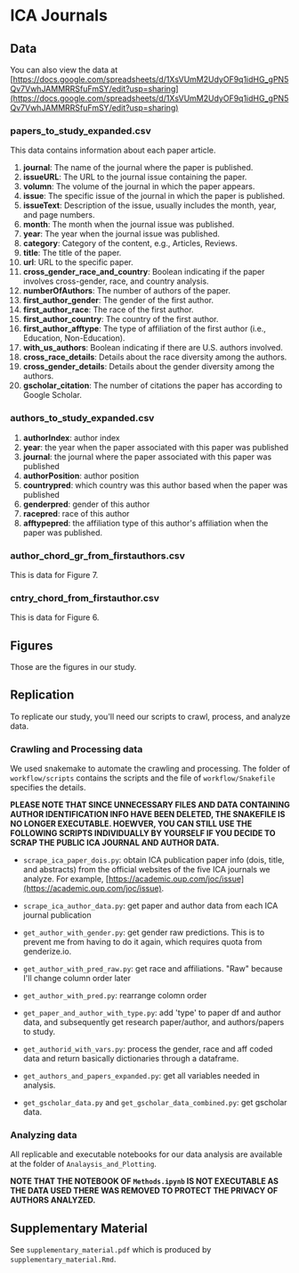 # ICA Journals

## Data

You can also view the data at [https://docs.google.com/spreadsheets/d/1XsVUmM2UdyOF9q1idHG_gPN5Qv7VwhJAMMRRSfuFmSY/edit?usp=sharing](https://docs.google.com/spreadsheets/d/1XsVUmM2UdyOF9q1idHG_gPN5Qv7VwhJAMMRRSfuFmSY/edit?usp=sharing)

### papers_to_study_expanded.csv

This data contains information about each paper article. 

1. **journal**: The name of the journal where the paper is published.
2. **issueURL**: The URL to the journal issue containing the paper.
3. **volumn**: The volume of the journal in which the paper appears.
4. **issue**: The specific issue of the journal in which the paper is published.
5. **issueText**: Description of the issue, usually includes the month, year, and page numbers.
6. **month**: The month when the journal issue was published.
7. **year**: The year when the journal issue was published.
8. **category**: Category of the content, e.g., Articles, Reviews.
9. **title**: The title of the paper.
10. **url**: URL to the specific paper.
11. **cross_gender_race_and_country**: Boolean indicating if the paper involves cross-gender, race, and country analysis.
12. **numberOfAuthors**: The number of authors of the paper.
13. **first_author_gender**: The gender of the first author.
14. **first_author_race**: The race of the first author.
15. **first_author_country**: The country of the first author.
16. **first_author_afftype**: The type of affiliation of the first author (i.e., Education, Non-Education).
17. **with_us_authors**: Boolean indicating if there are U.S. authors involved.
18. **cross_race_details**: Details about the race diversity among the authors.
19. **cross_gender_details**: Details about the gender diversity among the authors.
20. **gscholar_citation**: The number of citations the paper has according to Google Scholar.

### authors_to_study_expanded.csv

1. **authorIndex**: author index
2. **year**: the year when the paper associated with this paper was published
3. **journal**: the journal where the paper associated with this paper was published
4. **authorPosition**: author position
5. **countrypred**: which country was this author based when the paper was published
6. **genderpred**: gender of this author
7. **racepred**: race of this author
8. **afftypepred**: the affiliation type of this author's affiliation when the paper was published.

### author_chord_gr_from_firstauthors.csv 

This is data for Figure 7. 

### cntry_chord_from_firstauthor.csv

This is data for Figure 6. 

## Figures

Those are the figures in our study. 

## Replication

To replicate our study, you'll need our scripts to crawl, process, and analyze data. 

### Crawling and Processing data 

We used snakemake to automate the crawling and processing. The folder of `workflow/scripts` contains the scripts and the file of `workflow/Snakefile` specifies the details. 

**PLEASE NOTE THAT SINCE UNNECESSARY FILES AND DATA CONTAINING AUTHOR IDENTIFICATION INFO HAVE BEEN DELETED, THE SNAKEFILE IS NO LONGER EXECUTABLE. HOEWVER, YOU CAN STILL USE THE FOLLOWING SCRIPTS INDIVIDUALLY BY YOURSELF IF YOU DECIDE TO SCRAP THE PUBLIC ICA JOURNAL AND AUTHOR DATA.**

- `scrape_ica_paper_dois.py`: obtain ICA publication paper info (dois, title, and abstracts) from the official websites of the five ICA journals we analyze. For example, [https://academic.oup.com/joc/issue](https://academic.oup.com/joc/issue).

- `scrape_ica_author_data.py`: get paper and author data from each ICA journal publication

- `get_author_with_gender.py`: get gender raw predictions. This is to prevent me from having to do it again, which requires quota from genderize.io.

- `get_author_with_pred_raw.py`: get race and affiliations. "Raw" because I'll change column order later

- `get_author_with_pred.py`: rearrange colomn order

- `get_paper_and_author_with_type.py`: add 'type' to paper df and author data, and subsequently get research paper/author, and authors/papers to study. 

- `get_authorid_with_vars.py`: process the gender, race and aff coded data and return basically dictionaries through a dataframe. 

- `get_authors_and_papers_expanded.py`: get all variables needed in analysis.

- `get_gscholar_data.py` and `get_gscholar_data_combined.py`: get gscholar data.

### Analyzing data

All replicable and executable notebooks for our data analysis are available at the folder of `Analaysis_and_Plotting`. 

**NOTE THAT THE NOTEBOOK OF `Methods.ipynb` IS NOT EXECUTABLE AS THE DATA USED THERE WAS REMOVED TO PROTECT THE PRIVACY OF AUTHORS ANALYZED.** 

## Supplementary Material

See `supplementary_material.pdf` which is produced by `supplementary_material.Rmd`. 